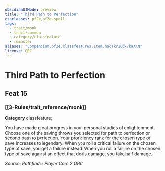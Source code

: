 ```yaml
---
obsidianUIMode: preview
title: "Third Path to Perfection"
cssclasses: pf2e,pf2e-spell
tags:
  - trait/monk
  - trait/common
  - category/classfeature
  - remaster
aliases: "Compendium.pf2e.classfeatures.Item.haoTkr2U5k7kaAKN"
license: ORC
---
```

# Third Path to Perfection
## Feat 15
### [[3-Rules/trait_reference/monk]]

**Category** classfeature; 




You have made great progress in your personal studies of enlightenment. Choose one of the saving throws you selected for path to perfection or second path to perfection. Your proficiency rank for the chosen type of save increases to legendary. When you roll a critical failure on the chosen type of save, you get a failure instead. When you roll a failure on the chosen type of save against an effect that deals damage, you take half damage.

*Source: Pathfinder Player Core 2*
*ORC*